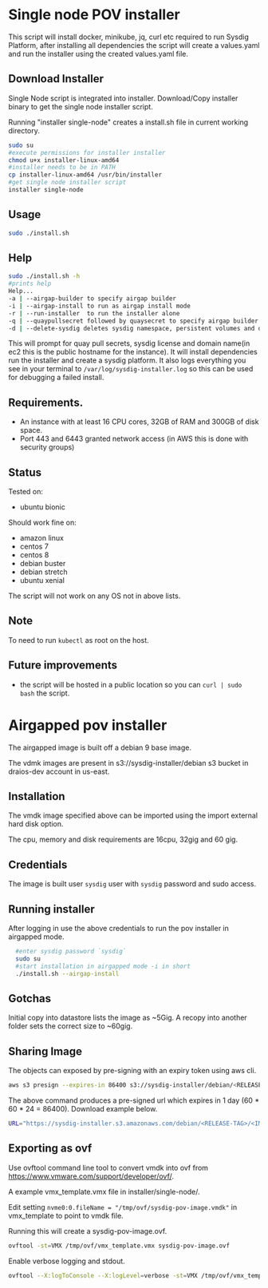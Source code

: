 # Single node POV installer

This script will install docker, minikube, jq, curl etc required to run Sysdig
Platform, after installing all dependencies the script will create a
values.yaml and run the installer using the created values.yaml file.

## Download Installer
Single Node script is integrated into installer. Download/Copy installer binary to get the single node installer script.

Running "installer single-node" creates a install.sh file in current working directory.

```bash
sudo su
#execute permissions for installer installer
chmod u+x installer-linux-amd64
#installer needs to be in PATH
cp installer-linux-amd64 /usr/bin/installer
#get single node installer script
installer single-node
```

## Usage

```bash
sudo ./install.sh
```

## Help

```bash
sudo ./install.sh -h
#prints help
Help...
-a | --airgap-builder to specify airgap builder
-i | --airgap-install to run as airgap install mode
-r | --run-installer  to run the installer alone
-q | --quaypullsecret followed by quaysecret to specify airgap builder
-d | --delete-sysdig deletes sysdig namespace, persistent volumes and data from disk
```

This will prompt for quay pull secrets, sysdig license and domain name(in ec2
this is the public hostname for the instance). It will install dependencies
run the installer and create a sysdig platform. It also logs everything you
see in your terminal to `/var/log/sysdig-installer.log` so this can be used
for debugging a failed install.

## Requirements.

- An instance with at least 16 CPU cores, 32GB of RAM and 300GB of disk space.
- Port 443 and 6443 granted network access (in AWS this is done with security
groups)

## Status

Tested on:
- ubuntu bionic

Should work fine on:
- amazon linux
- centos 7
- centos 8
- debian buster
- debian stretch
- ubuntu xenial

The script will not work on any OS not in above lists.

## Note

To need to run `kubectl` as root on the host.

## Future improvements

- the script will be hosted in a public location so you can `curl | sudo bash`
the script.


# Airgapped pov installer

The airgapped image is built off a debian 9 base image.

The vdmk images are present in s3://sysdig-installer/debian s3 bucket in draios-dev account in us-east.

## Installation

The vmdk image specified above can be imported using the import external hard disk option.

The cpu, memory and disk requirements are 16cpu, 32gig and 60 gig.

## Credentials

The image is built user `sysdig` user with `sysdig` password and sudo access.

## Running installer

After logging in use the above credentials to run the pov installer in airgapped mode.

```bash
  #enter sysdig password `sysdig`
  sudo su
  #start installation in airgapped mode -i in short
  ./install.sh --airgap-install
```

## Gotchas

Initial copy into datastore lists the image as ~5Gig. A recopy into another folder sets the correct size to ~60gig.

## Sharing Image

The objects can exposed by pre-signing with an expiry token using aws cli.

```bash
aws s3 presign --expires-in 86400 s3://sysdig-installer/debian/<RELEASE-TAG>/<IMAGE_NAME>.vmdk
```

The above command produces a pre-signed url which expires in 1 day (60 * 60 * 24 = 86400). Download example below.

```bash
URL="https://sysdig-installer.s3.amazonaws.com/debian/<RELEASE-TAG>/<IMAGE_NAME>UR.vmdk?AWSAccessKeyId=<REDACTED>&Expires=1581191285&Signature=esNl8e7LLwVdNVS4FCBYSTZhJgg%3D" ; wget ${URL}
```

## Exporting as ovf

Use ovftool command line tool to convert vmdk into ovf from <https://www.vmware.com/support/developer/ovf/>.

A example vmx_template.vmx file in installer/single-node/.

Edit setting `nvme0:0.fileName = "/tmp/ovf/sysdig-pov-image.vmdk"` in vmx_template to point to vmdk file.

Running this will create a sysdig-pov-image.ovf.

```bash
ovftool -st=VMX /tmp/ovf/vmx_template.vmx sysdig-pov-image.ovf
```

Enable verbose logging and stdout.

```bash
ovftool --X:logToConsole --X:logLevel=verbose -st=VMX /tmp/ovf/vmx_template.vmx sysdig-pov-image.ovf
```
